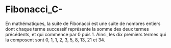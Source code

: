 # Fibonacci_C-
En mathématiques, la suite de Fibonacci est une suite de nombres entiers dont chaque terme successif représente la somme des deux termes précédents, et qui commence par 0 puis 1. Ainsi, les dix premiers termes qui la composent sont 0, 1, 1, 2, 3, 5, 8, 13, 21 et 34.
